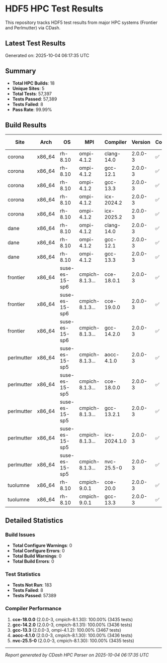 # HDF5 HPC Test Results

This repository tracks HDF5 test results from major HPC systems (Frontier and Perlmutter) via CDash.

## Latest Test Results

Generated on: 2025-10-04 06:17:35 UTC

## Summary

- **Total HPC Builds**: 18
- **Unique Sites**: 5
- **Total Tests**: 57,397
- **Tests Passed**: 57,389
- **Tests Failed**: 8
- **Pass Rate**: 99.99%

## Build Results

| Site | Arch | OS | MPI | Compiler | Version | Configure | Build | Tests | Pass Rate |
|------|------|----|-----|----------|---------|-----------|-------|-------|-----------|
| corona | x86_64 | rh-8.10 | ompi-4.1.2 | clang-14.0 | 2.0.0-3 | ✅ | ✅ | 3471/3471 | 100.0% |
| corona | x86_64 | rh-8.10 | ompi-4.1.2 | gcc-12.1 | 2.0.0-3 | ✅ | ✅ | 3467/3467 | 100.0% |
| corona | x86_64 | rh-8.10 | ompi-4.1.2 | gcc-13.3 | 2.0.0-3 | ✅ | ✅ | 3467/3467 | 100.0% |
| corona | x86_64 | rh-8.10 | ompi-4.1.2 | icx-2024.2 | 2.0.0-3 | ✅ | ✅ | 3206/3208 | 99.9% |
| corona | x86_64 | rh-8.10 | ompi-4.1.2 | icx-2025.2 | 2.0.0-3 | ✅ | ✅ | 3206/3208 | 99.9% |
| dane | x86_64 | rh-8.10 | ompi-4.1.2 | clang-14.0 | 2.0.0-3 | ✅ | ✅ | 3208/3208 | 100.0% |
| dane | x86_64 | rh-8.10 | ompi-4.1.2 | gcc-12.1 | 2.0.0-3 | ✅ | ✅ | 3206/3206 | 100.0% |
| dane | x86_64 | rh-8.10 | ompi-4.1.2 | gcc-13.3 | 2.0.0-3 | ✅ | ✅ | 3205/3206 | 100.0% |
| frontier | x86_64 | suse-es-15-sp6 | cmpich-8.1.3... | cce-18.0.1 | 2.0.0-3 | ✅ | ✅ | 3435/3435 | 100.0% |
| frontier | x86_64 | suse-es-15-sp6 | cmpich-8.1.3... | cce-19.0.0 | 2.0.0-3 | ✅ | ✅ | 3433/3435 | 99.9% |
| frontier | x86_64 | suse-es-15-sp6 | cmpich-8.1.3... | gcc-14.2.0 | 2.0.0-3 | ✅ | ✅ | 3436/3436 | 100.0% |
| perlmutter | x86_64 | suse-es-15-sp5 | cmpich-8.1.3... | aocc-4.1.0 | 2.0.0-3 | ✅ | ✅ | 3436/3436 | 100.0% |
| perlmutter | x86_64 | suse-es-15-sp5 | cmpich-8.1.3... | cce-18.0.0 | 2.0.0-3 | ✅ | ✅ | 3435/3435 | 100.0% |
| perlmutter | x86_64 | suse-es-15-sp5 | cmpich-8.1.3... | gcc-13.2.1 | 2.0.0-3 | ✅ | ✅ | 3436/3436 | 100.0% |
| perlmutter | x86_64 | suse-es-15-sp5 | cmpich-8.1.3... | icx-2024.1.0 | 2.0.0-3 | ✅ | ✅ | 3437/3438 | 100.0% |
| perlmutter | x86_64 | suse-es-15-sp5 | cmpich-8.1.3... | nvc-25.5-0 | 2.0.0-3 | ✅ | ✅ | 3435/3435 | 100.0% |
| tuolumne | x86_64 | rh-8.10 | cmpich-9.0.1 | cce-20.0 | 2.0.0-3 | ✅ | ✅ | 3470/3470 | 100.0% |
| tuolumne | x86_64 | rh-8.10 | cmpich-9.0.1 | gcc-13.3 | 2.0.0-3 | ✅ | ✅ | 0/0 | 0.0% |

## Detailed Statistics

### Build Issues
- **Total Configure Warnings**: 0
- **Total Configure Errors**: 0
- **Total Build Warnings**: 0
- **Total Build Errors**: 0

### Test Statistics
- **Tests Not Run**: 183
- **Tests Failed**: 8
- **Tests Passed**: 57389

### Compiler Performance
1. **cce-18.0.0** (2.0.0-3, cmpich-8.1.30): 100.00% (3435 tests)
2. **gcc-14.2.0** (2.0.0-3, cmpich-8.1.31): 100.00% (3436 tests)
3. **gcc-13.3** (2.0.0-3, ompi-4.1.2): 100.00% (3467 tests)
4. **aocc-4.1.0** (2.0.0-3, cmpich-8.1.30): 100.00% (3436 tests)
5. **nvc-25.5-0** (2.0.0-3, cmpich-8.1.30): 100.00% (3435 tests)

---
*Report generated by CDash HPC Parser on 2025-10-04 06:17:35 UTC*

